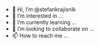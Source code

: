 - 👋 Hi, I’m @stefankrajisnik
- 👀 I’m interested in ...
- 🌱 I’m currently learning ...
- 💞️ I’m looking to collaborate on ...
- 📫 How to reach me ...

<!---
stefankrajisnik/stefankrajisnik is a ✨ special ✨ repository because its `README.md` (this file) appears on your GitHub profile.
You can click the Preview link to take a look at your changes.
--->
